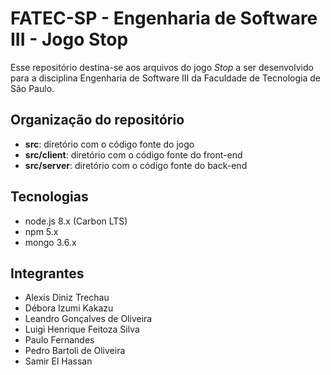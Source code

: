 # FATEC-SP - Engenharia de Software III - Jogo Stop

Esse repositório destina-se aos arquivos do jogo _Stop_ a ser desenvolvido para a disciplina Engenharia de Software III da Faculdade de Tecnologia de São Paulo.

## Organização do repositório

- __src__: diretório com o código fonte do jogo
- __src/client__: diretório com o código fonte do front-end
- __src/server__: diretório com o código fonte do back-end

## Tecnologias

- node.js 8.x (Carbon LTS)
- npm 5.x
- mongo 3.6.x

## Integrantes

- Alexis Diniz Trechau
- Débora Izumi Kakazu
- Leandro Gonçalves de Oliveira
- Luigi Henrique Feitoza Silva
- Paulo Fernandes
- Pedro Bartoli de Oliveira
- Samir El Hassan